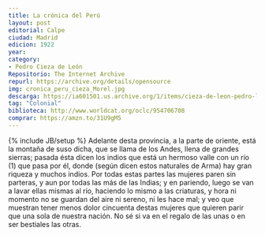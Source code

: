 ```yaml
---
title: La crónica del Perú
layout: post
editorial: Calpe
ciudad: Madrid
edicion: 1922
year: 
category:
- Pedro Cieza de León
Repositorio: The Internet Archive
repurl: https://archive.org/details/opensource
img: cronica_peru_cieza_Morel.jpg
descarga: https://ia601501.us.archive.org/1/items/cieza-de-leon-pedro-la-cronica-del-peru/Cieza%20de%20Le%C3%B3n%2C%20Pedro%20La%20Cr%C3%B3nica%20del%20Per%C3%BA.pdf
tag: "Colonial"
biblioteca: http://www.worldcat.org/oclc/954706708
comprar: https://amzn.to/31U9gM5
---
```

{% include JB/setup %}
Adelante desta provincia, a la parte de oriente, está la montaña de suso dicha, que se llama de los Andes, llena de grandes sierras; pasada ésta dicen los indios que está un hermoso valle con un río (1) que pasa por él, donde (según dicen estos naturales de Arma) hay gran riqueza y muchos indios. Por todas estas partes las mujeres paren sin parteras, y aun por todas las más de las Indias; y en pariendo, luego se van a lavar ellas mismas al río, haciendo lo mismo a las criaturas, y hora ni momento no se guardan del aire ni sereno, ni les hace mal; y veo que muestran tener menos dolor cincuenta destas mujeres que quieren parir que una sola de nuestra nación. No sé si va en el regalo de las unas o en ser bestiales las otras.
